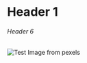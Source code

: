 # Header 1
###### Header 6

![Test Image from pexels](https://images.pexels.com/photos/28472063/pexels-photo-28472063/free-photo-of-royal-gorge-aerial-tramway-over-rocky-cliffs.jpeg?auto=compress&cs=tinysrgb&w=600&lazy=load)
